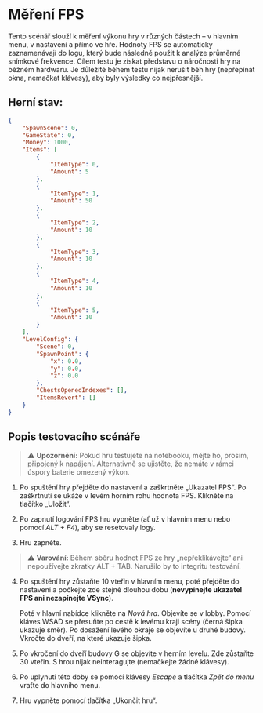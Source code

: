 # Měření FPS
Tento scénář slouží k měření výkonu hry v různých částech – v hlavním menu, v nastavení a přímo ve hře. Hodnoty FPS se automaticky zaznamenávají do logu, který bude následně použit k analýze průměrné snímkové frekvence.
Cílem testu je získat představu o náročnosti hry na běžném hardwaru. Je důležité během testu nijak nerušit běh hry (nepřepínat okna, nemačkat klávesy), aby byly výsledky co nejpřesnější.
## Herní stav:
```json
{
    "SpawnScene": 0,
    "GameState": 0,
    "Money": 1000,
    "Items": [
        {
            "ItemType": 0,
            "Amount": 5
        },
        {
            "ItemType": 1,
            "Amount": 50
        },
        {
            "ItemType": 2,
            "Amount": 10
        },
        {
            "ItemType": 3,
            "Amount": 10
        },
        {
            "ItemType": 4,
            "Amount": 10
        },
        {
            "ItemType": 5,
            "Amount": 10
        }
    ],
    "LevelConfig": {
        "Scene": 0,
        "SpawnPoint": {
            "x": 0.0,
            "y": 0.0,
            "z": 0.0
        },
        "ChestsOpenedIndexes": [],
        "ItemsRevert": []
    }
}
```

## Popis testovacího scénáře
> ⚠️ **Upozornění:** Pokud hru testujete na notebooku, mějte ho, prosím, připojený k napájení. Alternativně se ujistěte, že nemáte v rámci úspory baterie omezený výkon.

1. Po spuštění hry přejděte do nastavení a zaškrtněte „Ukazatel FPS“. Po zaškrtnutí se ukáže v levém horním rohu hodnota FPS. Klikněte na tlačítko „Uložit“.

2. Po zapnutí logování FPS hru vypněte (ať už v hlavním menu nebo pomocí *ALT + F4*), aby se resetovaly logy.

3. Hru zapněte.

> ⚠️ **Varování:** Během sběru hodnot FPS ze hry „nepřeklikávejte“ ani nepoužívejte zkratky ALT + TAB. Narušilo by to integritu testování.

4. Po spuštění hry zůstaňte 10 vteřin v hlavním menu, poté přejděte do nastavení a počkejte zde stejně dlouhou dobu (**nevypínejte ukazatel FPS ani nezapínejte VSync**).
    
    Poté v hlavní nabídce klikněte na *Nová hra*. Objevíte se v lobby. Pomocí kláves WSAD se přesuňte po cestě k levému kraji scény (černá šipka ukazuje směr). Po dosažení levého okraje se objevíte u druhé budovy. Vkročte do dveří, na které ukazuje šipka.

5. Po vkročení do dveří budovy G se objevíte v herním levelu. Zde zůstaňte 30 vteřin. S hrou nijak neinteragujte (nemačkejte žádné klávesy).

6. Po uplynutí této doby se pomocí klávesy *Escape* a tlačítka *Zpět do menu* vraťte do hlavního menu.

7. Hru vypněte pomocí tlačítka „Ukončit hru“.
